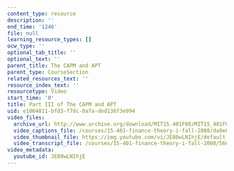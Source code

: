 ```yaml
---
content_type: resource
description: ''
end_time: '1246'
file: null
learning_resource_types: []
ocw_type: ''
optional_tab_title: ''
optional_text: ''
parent_title: The CAPM and APT
parent_type: CourseSection
related_resources_text: ''
resource_index_text: ''
resourcetype: Video
start_time: '0'
title: Part III of The CAPM and APT
uid: e1004811-bfd3-f7dc-0a7a-ded136f3e994
video_files:
  archive_url: http://www.archive.org/download/MIT15.401F08/MIT15_401F08_ses17_300k.mp4
  video_captions_file: /courses/15-401-finance-theory-i-fall-2008/da9e8e44841a5620969a230fb7aadcf1_JE80wLNIhjE.vtt
  video_thumbnail_file: https://img.youtube.com/vi/JE80wLNIhjE/default.jpg
  video_transcript_file: /courses/15-401-finance-theory-i-fall-2008/56084c2baf85163ae0be2c49b5ffd85f_JE80wLNIhjE.pdf
video_metadata:
  youtube_id: JE80wLNIhjE
---
```

